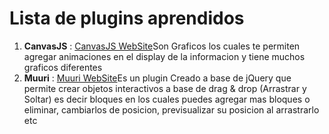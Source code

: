 # Lista de plugins aprendidos

1. **CanvasJS** : [CanvasJS WebSite](https://canvasjs.com/)Son Graficos los cuales te permiten agregar animaciones en el display de la informacion y tiene muchos graficos diferentes
2. **Muuri** : [Muuri WebSite](https://muuri.dev/)Es un plugin Creado a base de jQuery que permite crear objetos interactivos a base de drag & drop (Arrastrar y Soltar) es decir bloques en los cuales puedes agregar mas bloques o eliminar, cambiarlos de posicion, previsualizar su posicion al arrastrarlo etc